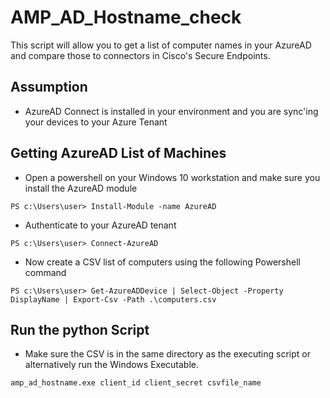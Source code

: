 AMP_AD_Hostname_check
=====================

This script will allow you to get a list of computer names in your AzureAD and compare those to connectors in Cisco's Secure Endpoints.

## Assumption


- AzureAD Connect is installed in your environment and you are sync'ing your devices to your Azure Tenant

## Getting AzureAD List of Machines

- Open a powershell on your Windows 10 workstation and make sure you install the AzureAD module

```
PS c:\Users\user> Install-Module -name AzureAD
```
- Authenticate to your AzureAD tenant
```
PS c:\Users\user> Connect-AzureAD
```
- Now create a CSV list of computers using the following Powershell command
```
PS c:\Users\user> Get-AzureADDevice | Select-Object -Property DisplayName | Export-Csv -Path .\computers.csv
```

## Run the python Script
- Make sure the CSV is in the same directory as the executing script or alternatively run the Windows Executable.

```
amp_ad_hostname.exe client_id client_secret csvfile_name
```
